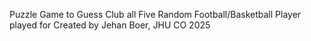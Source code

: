 Puzzle Game to Guess Club all Five Random Football/Basketball Player played for
Created by Jehan Boer, JHU CO 2025
